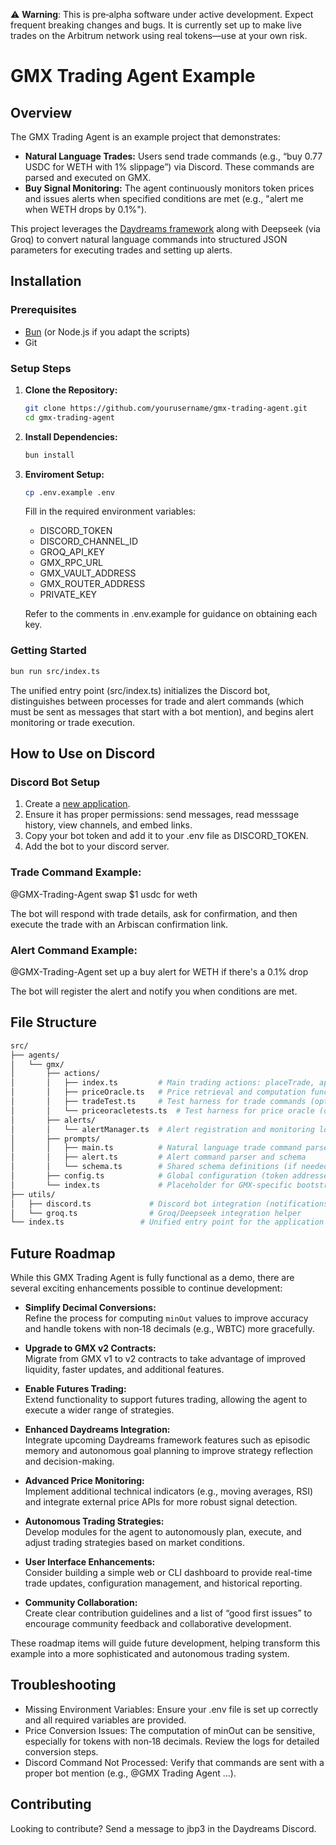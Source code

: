 ⚠️ **Warning**: This is pre‑alpha software under active development. Expect
frequent breaking changes and bugs. It is currently set up to make live trades
on the Arbitrum network using real tokens—use at your own risk.

# GMX Trading Agent Example

## Overview

The GMX Trading Agent is an example project that demonstrates:

- **Natural Language Trades:** Users send trade commands (e.g., “buy 0.77 USDC
  for WETH with 1% slippage”) via Discord. These commands are parsed and
  executed on GMX.
- **Buy Signal Monitoring:** The agent continuously monitors token prices and
  issues alerts when specified conditions are met (e.g., "alert me when WETH
  drops by 0.1%").

This project leverages the
[Daydreams framework](https://github.com/daydreamsai/daydreams) along with
Deepseek (via Groq) to convert natural language commands into structured JSON
parameters for executing trades and setting up alerts.

## Installation

### Prerequisites

- [Bun](https://bun.sh) (or Node.js if you adapt the scripts)
- Git

### Setup Steps

1. **Clone the Repository:**

   ```bash
   git clone https://github.com/yourusername/gmx-trading-agent.git
   cd gmx-trading-agent

   ```

2. **Install Dependencies:**

   ```bash
   bun install
   ```

3. **Enviroment Setup:**

   ```bash
   cp .env.example .env
   ```

   Fill in the required environment variables:

   - DISCORD_TOKEN
   - DISCORD_CHANNEL_ID
   - GROQ_API_KEY
   - GMX_RPC_URL
   - GMX_VAULT_ADDRESS
   - GMX_ROUTER_ADDRESS
   - PRIVATE_KEY

   Refer to the comments in .env.example for guidance on obtaining each key.

### Getting Started

```bash
bun run src/index.ts
```

The unified entry point (src/index.ts) initializes the Discord bot,
distinguishes between processes for trade and alert commands (which must be sent
as messages that start with a bot mention), and begins alert monitoring or trade
execution.

## How to Use on Discord

### Discord Bot Setup

1. Create a [new application](https://discord.com/developers/applications).
2. Ensure it has proper permissions: send messages, read messsage history, view
   channels, and embed links.
3. Copy your bot token and add it to your .env file as DISCORD_TOKEN.
4. Add the bot to your discord server.

### Trade Command Example:

@GMX-Trading-Agent swap $1 usdc for weth

The bot will respond with trade details, ask for confirmation, and then execute
the trade with an Arbiscan confirmation link.

### Alert Command Example:

@GMX-Trading-Agent set up a buy alert for WETH if there's a 0.1% drop

The bot will register the alert and notify you when conditions are met.

## File Structure

```bash
src/
├── agents/
│   └── gmx/
│       ├── actions/
│       │   ├── index.ts         # Main trading actions: placeTrade, approveToken, etc.
│       │   ├── priceOracle.ts   # Price retrieval and computation functions
│       │   ├── tradeTest.ts     # Test harness for trade commands (optional)
│       │   └── priceoracletests.ts  # Test harness for price oracle (optional)
│       ├── alerts/
│       │   └── alertManager.ts  # Alert registration and monitoring logic
│       ├── prompts/
│       │   ├── main.ts          # Natural language trade command parser and schema
│       │   ├── alert.ts         # Alert command parser and schema
│       │   └── schema.ts        # Shared schema definitions (if needed)
│       ├── config.ts            # Global configuration (token addresses, RPC, etc.)
│       └── index.ts             # Placeholder for GMX‑specific bootstrapping (if needed)
├── utils/
│   ├── discord.ts             # Discord bot integration (notifications, command handling)
│   └── groq.ts                # Groq/Deepseek integration helper
└── index.ts                 # Unified entry point for the application
```

## Future Roadmap

While this GMX Trading Agent is fully functional as a demo, there are several
exciting enhancements possible to continue development:

- **Simplify Decimal Conversions:**  
  Refine the process for computing `minOut` values to improve accuracy and
  handle tokens with non‑18 decimals (e.g., WBTC) more gracefully.

- **Upgrade to GMX v2 Contracts:**  
  Migrate from GMX v1 to v2 contracts to take advantage of improved liquidity,
  faster updates, and additional features.

- **Enable Futures Trading:**  
  Extend functionality to support futures trading, allowing the agent to execute
  a wider range of strategies.

- **Enhanced Daydreams Integration:**  
  Integrate upcoming Daydreams framework features such as episodic memory and
  autonomous goal planning to improve strategy reflection and decision-making.

- **Advanced Price Monitoring:**  
  Implement additional technical indicators (e.g., moving averages, RSI) and
  integrate external price APIs for more robust signal detection.

- **Autonomous Trading Strategies:**  
  Develop modules for the agent to autonomously plan, execute, and adjust
  trading strategies based on market conditions.

- **User Interface Enhancements:**  
  Consider building a simple web or CLI dashboard to provide real-time trade
  updates, configuration management, and historical reporting.

- **Community Collaboration:**  
  Create clear contribution guidelines and a list of “good first issues” to
  encourage community feedback and collaborative development.

These roadmap items will guide future development, helping transform this
example into a more sophisticated and autonomous trading system.

## Troubleshooting

- Missing Environment Variables: Ensure your .env file is set up correctly and
  all required variables are provided.
- Price Conversion Issues: The computation of minOut can be sensitive,
  especially for tokens with non‑18 decimals. Review the logs for detailed
  conversion steps.
- Discord Command Not Processed: Verify that commands are sent with a proper bot
  mention (e.g., @GMX Trading Agent ...).

## Contributing

Looking to contribute? Send a message to jbp3 in the Daydreams Discord.
